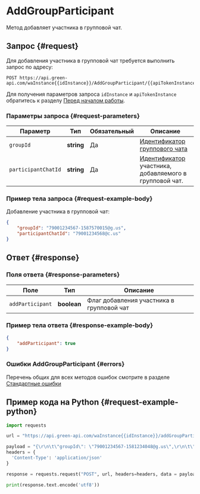 # AddGroupParticipant

Метод добавляет участника в групповой чат.

## Запрос {#request}

Для добавления участника в групповой чат требуется выполнить запрос по адресу:
```
POST https://api.green-api.com/waInstance{{idInstance}}/AddGroupParticipant/{{apiTokenInstance}}
```

Для получения параметров запроса `idInstance` и `apiTokenInstance` обратитесь к разделу [Перед началом работы](/before-start#parameters).

### Параметры запроса {#request-parameters}

Параметр | Тип | Обязательный | Описание
----- | ----- | ----- | -----
`groupId` | **string** | Да | [Идентификатор группового чата](/api/chat-id#gus)
`participantChatId` | **string** | Да | [Идентификатор](/api/chat-id#corr) участника, добавляемого в групповой чат.

### Пример тела запроса {#request-example-body}

Добавление участника в групповой чат:
```json
{
    "groupId": "79001234567-1587570015@g.us",
    "participantChatId": "79001234568@c.us"
}
```

## Ответ {#response}

### Поля ответа {#response-parameters}

Поле | Тип |  Описание
----- | ----- | ----- 
`addParticipant` | **boolean** | Флаг добавления участника в групповой чат

### Пример тела ответа {#response-example-body}

```json
{
    "addParticipant": true
}
```

### Ошибки AddGroupParticipant {#errors}

Перечень общих для всех методов ошибок смотрите в разделе [Стандартные ошибки](/api/common-errors)

## Пример кода на Python  {#request-example-python}

```python
import requests

url = "https://api.green-api.com/waInstance{{idInstance}}/addGroupParticipant/{{apiTokenInstance}}"

payload = "{\r\n\t\"groupId\": \"79001234567-1581234048@g.us\",\r\n\t\"participantChatId\": \"79001234568@c.us\"\r\n}"
headers = {
  'Content-Type': 'application/json'
}

response = requests.request("POST", url, headers=headers, data = payload)

print(response.text.encode('utf8'))
```